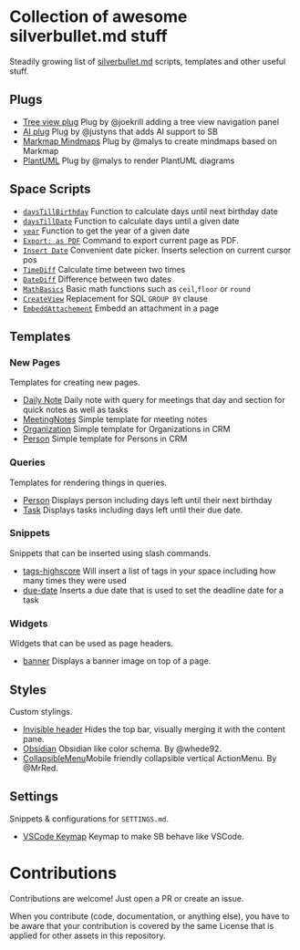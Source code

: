 # Collection of awesome silverbullet.md stuff
Steadily growing list of [silverbullet.md](https://silverbullet.md) scripts, templates and other useful stuff.


## Plugs
- [Tree view plug](https://github.com/joekrill/silverbullet-treeview?tab=readme-ov-file) Plug by @joekrill adding a tree view navigation panel
- [AI plug](https://github.com/justyns/silverbullet-ai) Plug by @justyns that adds AI support to SB
- [Markmap Mindmaps](https://github.com/malys/silverbullet-mindmap) Plug by @malys to create mindmaps based on Markmap
- [PlantUML](https://github.com/LogeshG5/silverbullet-plantuml/) Plug by @malys to render PlantUML diagrams

## Space Scripts
- [`daysTillBirthday`](./scripts/DaysTillBirthday.md) Function to calculate days until next birthday date
- [`daysTillDate`](./scripts/DaysTillDate.md) Function to calculate days until a given date
- [`year`](./scripts/Year.md) Function to get the year of a given date
- [`Export: as PDF`](./scripts/PDFExport.md) Command to export current page as PDF.
- [`Insert Date`](./scripts/InsertDate.md) Convenient date picker. Inserts selection on current cursor pos
- [`TimeDiff`](./scripts/timeDiff.md) Calculate time between two times
- [`DateDiff`](./scripts/DateDiff.md) Difference between two dates
- [`MathBasics`](./scripts/MathBasics.md) Basic math functions such as `ceil`,`floor` or `round`
- [`CreateView`](./scripts/CreateView.md) Replacement for SQL `GROUP BY` clause
- [`EmbeddAttachement`](./scripts/EmbedAttachment.md) Embedd an attachment in a page

## Templates
### New Pages
Templates for creating new pages.

- [Daily Note](./templates/New%20Page/Daily%20Note.md) Daily note with query for meetings that day and section for quick notes as well as tasks
- [MeetingNotes](./templates/New%20Page/MeetingNotes.md) Simple template for meeting notes
- [Organization](./templates/New%20Page/Organization.md) Simple template for Organizations in CRM
- [Person](./templates/New%20Page/Person.md) Simple template for Persons in CRM

### Queries
Templates for rendering things in queries.

- [Person](./templates/Query/Person.md) Displays person including days left until their next birthday
- [Task](./templates/Query/Task.md) Displays tasks including days left until their due date.

### Snippets
Snippets that can be inserted using slash commands.
- [tags-highscore](./templates/Snippets/TagsHighscore.md) Will insert a list of tags in your space including how many times they were used
- [due-date](./templates/Snippets/Duedate.md) Inserts a due date that is used to set the deadline date for a task


### Widgets
Widgets that can be used as page headers.
- [banner](./templates/Widgets/Banner.md) Displays a banner image on top of a page.

## Styles
Custom stylings.

- [Invisible header](./styles/InvisibleTopBar.md) Hides the top bar, visually merging it with the content pane.
- [Obsidian](./styles/Obisidian.md) Obsidian like color schema. By @whede92.
- [CollapsibleMenu](./styles/Obisidian.md)Mobile friendly collapsible vertical ActionMenu. By @MrRed.

## Settings
Snippets & configurations for `SETTINGS.md`.

- [VSCode Keymap](./settings/SETTINGS.vscode-keymap.md) Keymap to make SB behave like VSCode.


# Contributions
Contributions are welcome! Just open a PR or create an issue.

When you contribute (code, documentation, or anything else), you have to be aware that your contribution is covered by the same License that is applied for other assets in this repository.
